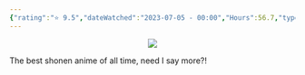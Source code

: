 ```yaml
---
{"rating":"⭐ 9.5","dateWatched":"2023-07-05 - 00:00","Hours":56.7,"type":"series","subType":"series","title":"Hunter x Hunter (2011)","englishTitle":"Hunter x Hunter","year":2011,"dataSource":"MALAPI","url":"https://myanimelist.net/anime/11061/Hunter_x_Hunter_2011","id":11061,"genres":["Action","Adventure","Fantasy"],"studios":["Madhouse"],"episodes":148,"duration":"23 min per ep","onlineRating":9.04,"actors":null,"image":"https://cdn.myanimelist.net/images/anime/1337/99013.jpg","released":true,"streamingServices":["Crunchyroll","Netflix","Shahid"],"airing":false,"airedFrom":"10/2/2011","airedTo":"9/24/2014","watched":false,"lastWatched":"","personalRating":0,"tags":["mediaDB/tv/series"],"dg-publish":true,"permalink":"/media-db/series/hunter-x-hunter-2011-2011/","dgPassFrontmatter":true,"noteIcon":"3","created":"2023-11-14T21:08:36.312+05:30","updated":"2023-12-10T09:43:45.936+05:30"}
---
```


<center><img src="https://cdn.myanimelist.net/images/anime/1337/99013.jpg"></center>

The best shonen anime of all time, need I say more?!
